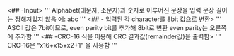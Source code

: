 <## -Input>
'''
  Alphabet(대문자, 소문자)과 숫자로 이루어진 문장을 입력
  문장 길이는 정해져있지 않음
  예: abc
'''
<## - 입력된 각 character를 8bit 값으로 변환>
'''
  ASCII 값은 7bit이므로, even parity bit를 추가해 8bit로 변환
  even parity는 오른쪽에 추가함
'''
<## -CRC-16 식을 이용해 CRC 결과값(remainder값)을 출력함>
'''
  CRC-16은 “x16+x15+x2+1” 을 사용함
'''
